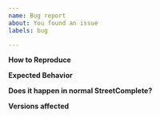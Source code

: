 ```yaml
---
name: Bug report
about: You found an issue
labels: bug

---
```


<!-- 
Before starting a bug report you might want to check existing issues (both open and closed) whether your problem has already been reported.
Please provide a clear and concise description of the bug. 

Maybe it is not a bug? Check the FAQ: https://wiki.openstreetmap.org/wiki/StreetComplete/FAQ and the SCEE readme https://github.com/Helium314/SCEE#readme and the SCEE FAQ: https://wiki.openstreetmap.org/wiki/SCEE/FAQ

Attaching screenshots / videos:
Large images / videos can be very disturbing when reading, so please avoid attaching unnecessary screenshots and videos.
If you think they are needed, reduce the size or use thumbnails to keep the issue nicely readable.
-->

**How to Reproduce**
<!-- Add steps to reproduce this behavior here -->

**Expected Behavior**
<!-- Add a clear and concise description of what you expected to happen -->

**Does it happen in normal StreetComplete?**
<!-- If yes, then opening an issue at https://github.com/streetcomplete/StreetComplete/issues is recommended -->

**Versions affected**
<!-- Add the Android and StreetComplete version here. Please use exact version number instead of saying "latest" -->
